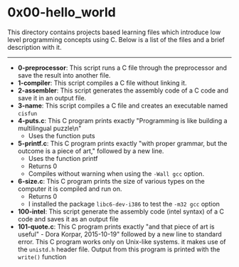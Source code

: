 # 0x00-hello_world
This directory contains projects based learning files which introduce low level programming concepts using C.
Below is a list of the files and a brief description with it.

---

- **0-preprocessor**: This script runs a C file through the preprocessor and save the result into another file.
- **1-compiler**: This script compiles a C file without linking it.
- **2-assembler**: This script generates the assembly code of a C code and save it in an output file.
- **3-name**: This script compiles a C file and creates an executable named `cisfun`
- **4-puts.c**: This C program prints exactly "Programming is like building a multilingual puzzle\n"
	- Uses the function puts
- **5-printf.c**: This C program prints exactly "with proper grammar, but the outcome is a piece of art," followed by a new line.
	- Uses the function printf
	- Returns 0
	- Compiles without warning when using the `-Wall gcc` option.
- **6-size.c**: This C program prints the size of various types on the computer it is compiled and run on.
	- Returns 0
	- I installed the package `libc6-dev-i386` to test the `-m32 gcc` option
- **100-intel**: This script generate the assembly code (intel syntax) of a C code and saves it as an output file
- **101-quote.c**: This C program prints exactly "and that piece of art is useful" - Dora Korpar, 2015-10-19" followed by a new line to standard error.
This C program works only on Unix-like systems. it makes use of the `unistd.h` header file.
Output from this program is printed with the `write()` function


